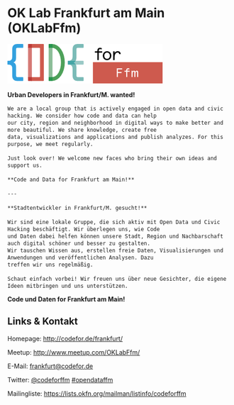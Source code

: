 # OK Lab Frankfurt am Main (OKLabFfm)
![OK Lab Frankfurt am Main](./oklabffm.logo.png)

**Urban Developers in Frankfurt/M. wanted!**

	We are a local group that is actively engaged in open data and civic hacking. We consider how code and data can help 
	our city, region and neighborhood in digital ways to make better and more beautiful. We share knowledge, create free 
	data, visualizations and applications and publish analyzes. For this purpose, we meet regularly.

	Just look over! We welcome new faces who bring their own ideas and support us.

	**Code and Data for Frankfurt am Main!**

	---       

	**Stadtentwickler in Frankfurt/M. gesucht!**

	Wir sind eine lokale Gruppe, die sich aktiv mit Open Data und Civic Hacking beschäftigt. Wir überlegen uns, wie Code 
	und Daten dabei helfen können unsere Stadt, Region und Nachbarschaft auch digital schöner und besser zu gestalten. 
	Wir tauschen Wissen aus, erstellen freie Daten, Visualisierungen und Anwendungen und veröffentlichen Analysen. Dazu 
	treffen wir uns regelmäßig.

	Schaut einfach vorbei! Wir freuen uns über neue Gesichter, die eigene Ideen mitbringen und uns unterstützen.

**Code und Daten for Frankfurt am Main!**


## Links &amp; Kontakt

Homepage: <http://codefor.de/frankfurt/>

Meetup: <http://www.meetup.com/OKLabFfm/>

E-Mail: [frankfurt@codefor.de](mailto:frankfurt@codefor.de)

Twitter: [@codeforffm](https://twitter.com/@codeforffm) [#opendataffm](https://twitter.com/search?q=%23opendataffm)






Mailingliste: <https://lists.okfn.org/mailman/listinfo/codeforffm>


